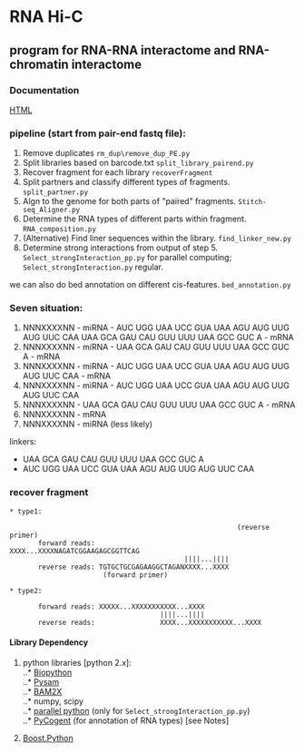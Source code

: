 RNA Hi-C
========

## program for RNA-RNA interactome and RNA-chromatin interactome ##

### Documentation ###
[HTML](http://systemsbio.ucsd.edu/RNA-Hi-C/)

### pipeline (start from pair-end fastq file): ###
1. Remove duplicates  `rm_dup\remove_dup_PE.py`
2. Split libraries based on barcode.txt `split_library_pairend.py`
3. Recover fragment for each library `recoverFragment`
4. Split partners and classify different types of fragments. `split_partner.py`
5. Algn to the genome for both parts of "paired" fragments. `Stitch-seq_Aligner.py`
6. Determine the RNA types of different parts within fragment. `RNA_composition.py`
7. (Alternative) Find liner sequences within the library. `find_linker_new.py`
8. Determine strong interactions from output of step 5. `Select_strongInteraction_pp.py` for parallel computing; `Select_strongInteraction.py` regular.

we can also do bed annotation on different cis-features. `bed_annotation.py`




### Seven situation: ###

1. NNNXXXXNN - miRNA - AUC UGG UAA UCC GUA UAA AGU AUG UUG AUG UUC CAA UAA GCA GAU CAU GUU UUU UAA GCC GUC A - mRNA
2. NNNXXXXNN - miRNA - UAA GCA GAU CAU GUU UUU UAA GCC GUC A - mRNA
3. NNNXXXXNN - miRNA - AUC UGG UAA UCC GUA UAA AGU AUG UUG AUG UUC CAA - mRNA
4. NNNXXXXNN - miRNA - AUC UGG UAA UCC GUA UAA AGU AUG UUG AUG UUC CAA
5. NNNXXXXNN - UAA GCA GAU CAU GUU UUU UAA GCC GUC A - mRNA
6. NNNXXXXNN - mRNA
7. NNNXXXXNN - miRNA (less likely)

linkers:
  * UAA GCA GAU CAU GUU UUU UAA GCC GUC A
  * AUC UGG UAA UCC GUA UAA AGU AUG UUG AUG UUC CAA


###  recover fragment   ###

```
* type1:

                                                        (reverse primer)
       forward reads:                      XXXX...XXXXNAGATCGGAAGAGCGGTTCAG
                                           ||||...||||
       reverse reads: TGTGCTGCGAGAAGGCTAGANXXXX...XXXX
                       (forward primer)
```
```
* type2:

       forward reads: XXXXX...XXXXXXXXXXX...XXXX
                                     ||||...||||
       reverse reads:                XXXX...XXXXXXXXXXX...XXXX
```


#### Library Dependency #####
1. python libraries [python 2.x]:   
..* [Biopython](http://biopython.org/wiki/Main_Page)  
..* [Pysam](https://code.google.com/p/pysam/)  
..* [BAM2X](http://bam2xwiki.appspot.com/Welcome)  
..* numpy, scipy  
..* [parallel python](http://www.parallelpython.com/) (only for `Select_strongInteraction_pp.py`)  
..* [PyCogent](http://pycogent.org/) (for annotation of RNA types) [see Notes]  

2. [Boost.Python](http://www.boost.org/doc/libs/1_54_0/libs/python/doc/index.html)  

